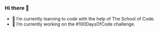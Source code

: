### Hi there 👋
- 🌱 I’m currently learning to code with the help of The School of Code.
- 🔭 I’m currently working on the #100DaysOfCode challenge.

<!--
**maramar0414/maramar0414** is a ✨ _special_ ✨ repository because its `README.md` (this file) appears on your GitHub profile.

Here are some ideas to get you started:

- 🔭 I’m currently working on ...
- 🌱 I’m currently learning ...
- 👯 I’m looking to collaborate on ...
- 🤔 I’m looking for help with ...
- 💬 Ask me about ...
- 📫 How to reach me: ...
- 😄 Pronouns: ...
- ⚡ Fun fact: ...
-->
